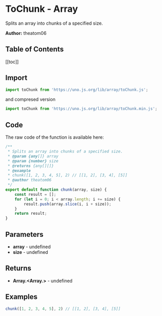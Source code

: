 # ToChunk - Array
Splits an array into chunks of a specified size.

**Author:** theatom06

## Table of Contents
[[toc]]

## Import 

```js
import toChunk from 'https://uno.js.org/lib/array/toChunk.js';
```
and compresed version
```js
import toChunk from 'https://uno.js.org/lib/array/toChunk.min.js';
```

## Code
The raw code of the function is available here:
```js
/**
 * Splits an array into chunks of a specified size.
 * @param {any[]} array
 * @param {number} size
 * @returns {any[][]}
 * @example
 * chunk([1, 2, 3, 4, 5], 2) // [[1, 2], [3, 4], [5]]
 * @author theatom06
 */
export default function chunk(array, size) {
    const result = [];
    for (let i = 0; i < array.length; i += size) {
        result.push(array.slice(i, i + size));
    }
    return result;
}
```

## Parameters
* **array** - undefined
* **size** - undefined


## Returns
* **Array.<Array.<any>>** - undefined


## Examples
```js
chunk([1, 2, 3, 4, 5], 2) // [[1, 2], [3, 4], [5]]

```